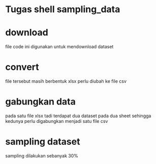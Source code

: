 # Tugas shell sampling_data
# download 
file code ini digunakan untuk mendownload dataset 

# convert
file tersebut masih berbentuk xlsx perlu diubah ke file csv

# gabungkan data
pada satu file xlsx tadi terdapat dua dataset pada dua sheet sehingga kedunya perlu digabungkan menjadi satu file csv

# sampling dataset
sampling dilakukan sebanyak 30%
